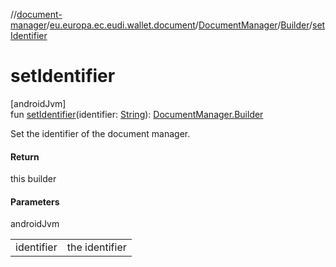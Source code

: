 //[document-manager](../../../../index.md)/[eu.europa.ec.eudi.wallet.document](../../index.md)/[DocumentManager](../index.md)/[Builder](index.md)/[setIdentifier](set-identifier.md)

# setIdentifier

[androidJvm]\
fun [setIdentifier](set-identifier.md)(identifier: [String](https://kotlinlang.org/api/latest/jvm/stdlib/kotlin-stdlib/kotlin/-string/index.html)): [DocumentManager.Builder](index.md)

Set the identifier of the document manager.

#### Return

this builder

#### Parameters

androidJvm

| | |
|---|---|
| identifier | the identifier |
